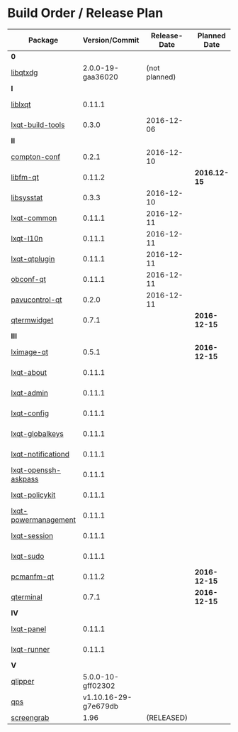 # Build Order / Release Plan
|Package                                       |Version/Commit       |Release-Date |Planned Date   |Proposed Date  |
|----------------------------------------------|---------------------|-------------|---------------|---------------| 
|**0**                                                                                                             |
|[libqtxdg](https://goo.gl/jLhroR)             |2.0.0-19-gaa36020    |(not planned)|               |               |
|**I**                                                                                                             |
|[liblxqt](https://goo.gl/NYexFF)              |0.11.1               |             |               |2016-12-17     |
|[lxqt-build-tools](https://goo.gl/sIaxK5)     |0.3.0                |2016-12-06   |               |               | 
|**II**                                                                                                            |
|[compton-conf](https://goo.gl/IZqvAb￼)         |0.2.1                |2016-12-10   |               |               |
|[libfm-qt](https://goo.gl/02n0Fg)             |0.11.2               |             |**2016.12-15** |               |
|[libsysstat](https://goo.gl/jHN9Vo)           |0.3.3                |2016-12-10   |               |               |
|[lxqt-common](https://goo.gl/iL9pcT)          |0.11.1               |2016-12-11   |               |               |
|[lxqt-l10n](https://goo.gl/058rS4)            |0.11.1               |2016-12-11   |               |               |
|[lxqt-qtplugin](https://goo.gl/kymBbM)        |0.11.1               |2016-12-11   |               |               |
|[obconf-qt](https://goo.gl/yM6ISU)            |0.11.1               |2016-12-11   |               |               |
|[pavucontrol-qt](https://goo.gl/gTPElB)       |0.2.0                |2016-12-11   |               |               |
|[qtermwidget](https://goo.gl/N20s1u)          |0.7.1                |             |**2016-12-15** |               |
|**III**                                                                                                           |
|[lximage-qt](https://goo.gl/tPE3gz)           |0.5.1                |             |**2016-12-15** |               |
|[lxqt-about](https://goo.gl/edNtMf)           |0.11.1               |             |               |2016-12-17     |
|[lxqt-admin](https://goo.gl/e823ri)           |0.11.1               |             |               |2016-12-17     |
|[lxqt-config](https://goo.gl/BUHJ38)          |0.11.1               |             |               |2016-12-17     |
|[lxqt-globalkeys](https://goo.gl/i8c2N4)      |0.11.1               |             |               |2016-12-17     |
|[lxqt-notificationd](https://goo.gl/WNMOaQ)   |0.11.1               |             |               |2016-12-17     |
|[lxqt-openssh-askpass](https://goo.gl/dTTAo7) |0.11.1               |             |               |2016-12-17     |
|[lxqt-policykit](https://goo.gl/djkV6d)       |0.11.1               |             |               |2016-12-17     |
|[lxqt-powermanagement](https://goo.gl/XkkvdB) |0.11.1               |             |               |2016-12-17     |
|[lxqt-session](https://goo.gl/1ub1Kx)         |0.11.1               |             |               |2016-12-17     |
|[lxqt-sudo](https://goo.gl/ejfvvT)            |0.11.1               |             |               |2016-12-17     |
|[pcmanfm-qt](https://goo.gl/9X039N)           |0.11.2               |             |**2016-12-15** |               | 
|[qterminal](https://goo.gl/Xv6089)            |0.7.1                |             |**2016-12-15** |               |
|**IV**                                                                                                            |
|[lxqt-panel](https://goo.gl/Jx28wF)           |0.11.1               |             |               |2016-12-17     |
|[lxqt-runner](https://goo.gl/Y6rHTr)          |0.11.1               |             |               |2016-12-17     |
|**V**                                                                                                             |
|[qlipper](https://goo.gl/BGZ354)              |5.0.0-10-gff02302    |             |               |this year      |
|[qps](https://goo.gl/LnRGp7)                  |v1.10.16-29-g7e679db |             |               |this year      |
|[screengrab](https://goo.gl/J5Mn0T)           |1.96                 |(RELEASED)   |               |               |
